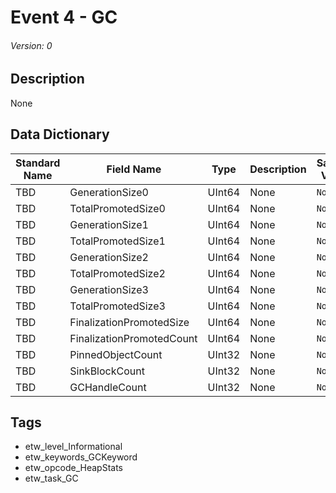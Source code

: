 # Event 4 - GC
###### Version: 0

## Description
None

## Data Dictionary
|Standard Name|Field Name|Type|Description|Sample Value|
|---|---|---|---|---|
|TBD|GenerationSize0|UInt64|None|`None`|
|TBD|TotalPromotedSize0|UInt64|None|`None`|
|TBD|GenerationSize1|UInt64|None|`None`|
|TBD|TotalPromotedSize1|UInt64|None|`None`|
|TBD|GenerationSize2|UInt64|None|`None`|
|TBD|TotalPromotedSize2|UInt64|None|`None`|
|TBD|GenerationSize3|UInt64|None|`None`|
|TBD|TotalPromotedSize3|UInt64|None|`None`|
|TBD|FinalizationPromotedSize|UInt64|None|`None`|
|TBD|FinalizationPromotedCount|UInt64|None|`None`|
|TBD|PinnedObjectCount|UInt32|None|`None`|
|TBD|SinkBlockCount|UInt32|None|`None`|
|TBD|GCHandleCount|UInt32|None|`None`|

## Tags
* etw_level_Informational
* etw_keywords_GCKeyword
* etw_opcode_HeapStats
* etw_task_GC